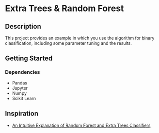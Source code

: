 # Extra Trees & Random Forest

## Description

This project provides an example in which you use the algorithm for binary classification, including some parameter
tuning and the results.

## Getting Started

### Dependencies

* Pandas
* Jupyter
* Numpy
* Scikit Learn

## Inspiration

* [An Intuitive Explanation of Random Forest and Extra Trees Classifiers](https://towardsdatascience.com/an-intuitive-explanation-of-random-forest-and-extra-trees-classifiers-8507ac21d54b)
